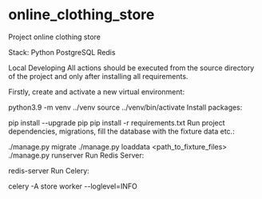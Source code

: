 # online_clothing_store
Project online clothing store

Stack:
Python
PostgreSQL
Redis


Local Developing
All actions should be executed from the source directory of the project and only after installing all requirements.

Firstly, create and activate a new virtual environment:

python3.9 -m venv ../venv
source ../venv/bin/activate
Install packages:

pip install --upgrade pip
pip install -r requirements.txt
Run project dependencies, migrations, fill the database with the fixture data etc.:

./manage.py migrate
./manage.py loaddata <path_to_fixture_files>
./manage.py runserver 
Run Redis Server:

redis-server
Run Celery:

celery -A store worker --loglevel=INFO

